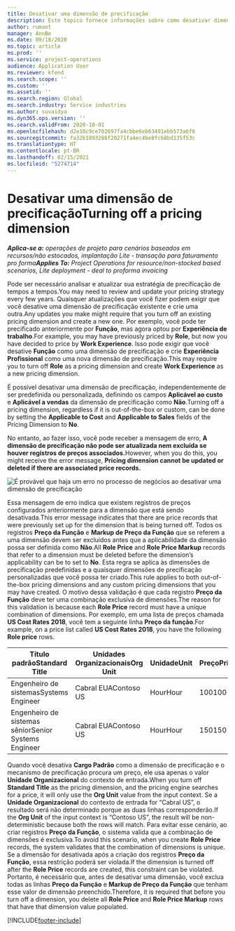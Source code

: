 ```yaml
---
title: Desativar uma dimensão de precificação
description: Este tópico fornece informações sobre como desativar dimensões de precificação.
author: rumant
manager: AnnBe
ms.date: 09/18/2020
ms.topic: article
ms.prod: ''
ms.service: project-operations
audience: Application User
ms.reviewer: kfend
ms.search.scope: ''
ms.custom: ''
ms.assetid: ''
ms.search.region: Global
ms.search.industry: Service industries
ms.author: suvaidya
ms.dyn365.ops.version: ''
ms.search.validFrom: 2020-10-01
ms.openlocfilehash: d2e10c9ce782697fa4cbbe6eb63491ebb573a6f6
ms.sourcegitcommit: fa32b1893286f20271fa4ec4be8fc68bd135f53c
ms.translationtype: HT
ms.contentlocale: pt-BR
ms.lasthandoff: 02/15/2021
ms.locfileid: "5274714"
---
```

# <a name="turning-off-a-pricing-dimension"></a><span data-ttu-id="a05e6-103">Desativar uma dimensão de precificação</span><span class="sxs-lookup"><span data-stu-id="a05e6-103">Turning off a pricing dimension</span></span>

<span data-ttu-id="a05e6-104">_**Aplica-se a:** operações de projeto para cenários baseados em recursos/não estocados, implantação Lite - transação para faturamento pro forma_</span><span class="sxs-lookup"><span data-stu-id="a05e6-104">_**Applies To:** Project Operations for resource/non-stocked based scenarios, Lite deployment - deal to proforma invoicing_</span></span>

<span data-ttu-id="a05e6-105">Pode ser necessário analisar e atualizar sua estratégia de precificação de tempos a tempos.</span><span class="sxs-lookup"><span data-stu-id="a05e6-105">You may need to review and update your pricing strategy every few years.</span></span> <span data-ttu-id="a05e6-106">Quaisquer atualizações que você fizer podem exigir que você desative uma dimensão de precificação existente e crie uma outra.</span><span class="sxs-lookup"><span data-stu-id="a05e6-106">Any updates you make might require that you turn off an existing pricing dimension and create a new one.</span></span> <span data-ttu-id="a05e6-107">Por exemplo, você pode ter precificado anteriormente por **Função**, mas agora optou por **Experiência de trabalho**.</span><span class="sxs-lookup"><span data-stu-id="a05e6-107">For example, you may have previously priced by **Role**, but now you have decided to price by **Work Experience**.</span></span> <span data-ttu-id="a05e6-108">Isso pode exigir que você desative **Função** como uma dimensão de precificação e crie **Experiência Profissional** como uma nova dimensão de precificação.</span><span class="sxs-lookup"><span data-stu-id="a05e6-108">This may require you to turn off **Role** as a pricing dimension and create **Work Experience** as a new pricing dimension.</span></span> 

<span data-ttu-id="a05e6-109">É possível desativar uma dimensão de precificação, independentemente de ser predefinida ou personalizada, definindo os campos **Aplicável ao custo** e **Aplicável a vendas** da dimensão de precificação como **Não**.</span><span class="sxs-lookup"><span data-stu-id="a05e6-109">Turning off a pricing dimension, regardless if it is out-of-the-box or custom, can be done by setting the **Applicable to Cost** and **Applicable to Sales** fields of the Pricing Dimension to **No**.</span></span>

<span data-ttu-id="a05e6-110">No entanto, ao fazer isso, você pode receber a mensagem de erro, **A dimensão de precificação não pode ser atualizada nem excluída se houver registros de preços associados.**</span><span class="sxs-lookup"><span data-stu-id="a05e6-110">However, when you do this, you might receive the error message, **Pricing dimension cannot be updated or deleted if there are associated price records.**</span></span>

![É provável que haja um erro no processo de negócios ao desativar uma dimensão de precificação](media/Business-Process-Error.png)

<span data-ttu-id="a05e6-112">Essa mensagem de erro indica que existem registros de preços configurados anteriormente para a dimensão que está sendo desativada.</span><span class="sxs-lookup"><span data-stu-id="a05e6-112">This error message indicates that there are price records that were previously set up for the dimension that is being turned off.</span></span> <span data-ttu-id="a05e6-113">Todos os registros **Preço da Função** e **Markup de Preço da Função** que se referem a uma dimensão devem ser excluídos antes que a aplicabilidade da dimensão possa ser definida como **Não**.</span><span class="sxs-lookup"><span data-stu-id="a05e6-113">All **Role Price** and **Role Price Markup** records that refer to a dimension must be deleted before the dimension’s applicability can be to set to **No**.</span></span> <span data-ttu-id="a05e6-114">Esta regra se aplica às dimensões de precificação predefinidas e a quaisquer dimensões de precificação personalizadas que você possa ter criado.</span><span class="sxs-lookup"><span data-stu-id="a05e6-114">This rule applies to both out-of-the-box pricing dimensions and any custom pricing dimensions that you may have created.</span></span> <span data-ttu-id="a05e6-115">O motivo dessa validação é que cada registro **Preço da Função** deve ter uma combinação exclusiva de dimensões.</span><span class="sxs-lookup"><span data-stu-id="a05e6-115">The reason for this validation is because each **Role Price** record must have a unique combination of dimensions.</span></span> <span data-ttu-id="a05e6-116">Por exemplo, em uma lista de preços chamada **US Cost Rates 2018**, você tem a seguinte linha **Preço da função**.</span><span class="sxs-lookup"><span data-stu-id="a05e6-116">For example, on a price list called **US Cost Rates 2018**, you have the following **Role price** rows.</span></span> 

| <span data-ttu-id="a05e6-117">Título padrão</span><span class="sxs-lookup"><span data-stu-id="a05e6-117">Standard Title</span></span>         | <span data-ttu-id="a05e6-118">Unidades Organizacionais</span><span class="sxs-lookup"><span data-stu-id="a05e6-118">Org Unit</span></span>    |<span data-ttu-id="a05e6-119">Unidade</span><span class="sxs-lookup"><span data-stu-id="a05e6-119">Unit</span></span>   |<span data-ttu-id="a05e6-120">Preço</span><span class="sxs-lookup"><span data-stu-id="a05e6-120">Price</span></span>  |<span data-ttu-id="a05e6-121">Moeda</span><span class="sxs-lookup"><span data-stu-id="a05e6-121">Currency</span></span>  |
| -----------------------|-------------|-------|-------|----------|
| <span data-ttu-id="a05e6-122">Engenheiro de sistemas</span><span class="sxs-lookup"><span data-stu-id="a05e6-122">Systems Engineer</span></span>|<span data-ttu-id="a05e6-123">Cabral EUA</span><span class="sxs-lookup"><span data-stu-id="a05e6-123">Contoso US</span></span>|<span data-ttu-id="a05e6-124">Hour</span><span class="sxs-lookup"><span data-stu-id="a05e6-124">Hour</span></span>| <span data-ttu-id="a05e6-125">100</span><span class="sxs-lookup"><span data-stu-id="a05e6-125">100</span></span>|<span data-ttu-id="a05e6-126">USD</span><span class="sxs-lookup"><span data-stu-id="a05e6-126">USD</span></span>|
| <span data-ttu-id="a05e6-127">Engenheiro de sistemas sênior</span><span class="sxs-lookup"><span data-stu-id="a05e6-127">Senior Systems Engineer</span></span>|<span data-ttu-id="a05e6-128">Cabral EUA</span><span class="sxs-lookup"><span data-stu-id="a05e6-128">Contoso US</span></span>|<span data-ttu-id="a05e6-129">Hour</span><span class="sxs-lookup"><span data-stu-id="a05e6-129">Hour</span></span>| <span data-ttu-id="a05e6-130">150</span><span class="sxs-lookup"><span data-stu-id="a05e6-130">150</span></span>| <span data-ttu-id="a05e6-131">USD</span><span class="sxs-lookup"><span data-stu-id="a05e6-131">USD</span></span>|


<span data-ttu-id="a05e6-132">Quando você desativa **Cargo Padrão** como a dimensão de precificação e o mecanismo de precificação procura um preço, ele usa apenas o valor **Unidade Organizacional** do contexto de entrada.</span><span class="sxs-lookup"><span data-stu-id="a05e6-132">When you turn off **Standard Title** as the pricing dimension, and the pricing engine searches for a price, it will only use the **Org Unit** value from the input context.</span></span> <span data-ttu-id="a05e6-133">Se a **Unidade Organizacional** do contexto de entrada for “Cabral US”, o resultado será não determinado porque as duas linhas corresponderão.</span><span class="sxs-lookup"><span data-stu-id="a05e6-133">If the **Org Unit** of the input context is “Contoso US”, the result will be non-deterministic because both the rows will match.</span></span> <span data-ttu-id="a05e6-134">Para evitar esse cenário, ao criar registros **Preço da Função**, o sistema valida que a combinação de dimensões é exclusiva.</span><span class="sxs-lookup"><span data-stu-id="a05e6-134">To avoid this scenario, when you create **Role Price** records, the system validates that the combination of dimensions is unique.</span></span> <span data-ttu-id="a05e6-135">Se a dimensão for desativada após a criação dos registros **Preço da Função**, essa restrição poderá ser violada.</span><span class="sxs-lookup"><span data-stu-id="a05e6-135">If the dimension is turned off after the **Role Price** records are created, this constraint can be violated.</span></span> <span data-ttu-id="a05e6-136">Portanto, é necessário que, antes de desativar uma dimensão, você exclua todas as linhas **Preço da Função** e **Markup de Preço da Função** que tenham esse valor de dimensão preenchido.</span><span class="sxs-lookup"><span data-stu-id="a05e6-136">Therefore, it is required that before you turn off a dimension, you delete all **Role Price** and **Role Price Markup** rows that have that dimension value populated.</span></span>


[!INCLUDE[footer-include](../includes/footer-banner.md)]